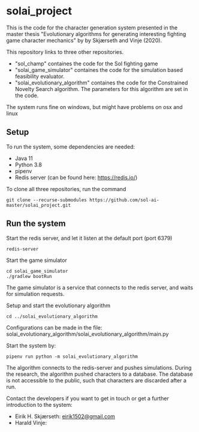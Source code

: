 # solai_project

This is the code for the character generation system presented in the master thesis
"Evolutionary algorithms for generating interesting fighting game character mechanics" by by Skjærseth and Vinje (2020).

This repository links to three other repositories.
- "sol_champ" containes the code for the Sol fighting game
- "solai_game_simulator" containes the code for the simulation based feasibility evaluator.
- "solai_evolutionary_algorithm" containes the code for the Constrained Novelty Search algorithm. The parameters for this algorithm are set in the code.

The system runs fine on windows, but might have problems on osx and linux

## Setup

To run the system, some dependencies are needed:
- Java 11
- Python 3.8
- pipenv
- Redis server (can be found here: https://redis.io/)

To clone all three repositories, run the command
```
git clone --recurse-submodules https://github.com/sol-ai-master/solai_project.git
```


## Run the system

Start the redis server, and let it listen at the default port (port 6379)
```
redis-server
```

Start the game simulator
```
cd solai_game_simulator
./gradlew bootRun
```
The game simulator is a service that connects to the redis server, and waits for simulation requests.


Setup and start the evolutionary algorithm
```
cd ../solai_evolutionary_algorithm
```
Configurations can be made in the file: solai_evolutionary_algorithm/solai_evolutionary_algorithm/main.py

Start the system by:
```
pipenv run python -m solai_evolutionary_algorithm
```

The algorithm connects to the redis-server and pushes simulations.
During the research, the algorithm pushed characters to a database. The database is not accessible to the public, such that characters are discarded after a run.


Contact the developers if you want to get in touch or get a further introduction to the system:
- Eirik H. Skjærseth: eirik1502@gmail.com
- Harald Vinje: 
            
